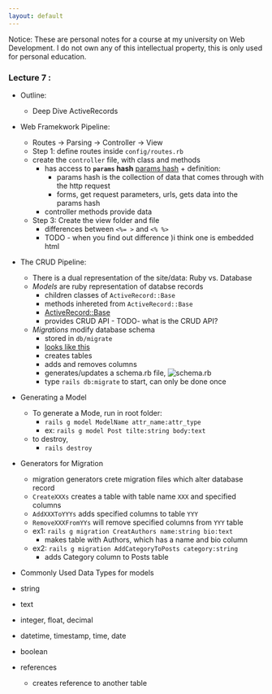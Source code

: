 ```yaml
---
layout: default
---
```

<script type="text/javascript" async
  src="https://cdn.mathjax.org/mathjax/latest/MathJax.js?config=TeX-MML-AM_CHTML">
</script>

Notice: These are personal notes for a course at my university on Web Development. I do not own any of this intellectual property, this is only used for personal education. 

### **Lecture 7 :**
* Outline:
    * Deep Dive ActiveRecords


* Web Framekwork Pipeline:
    - Routes -> Parsing -> Controller -> View
    - Step 1: define routes inside `config/routes.rb`
    - create the `controller` file, with class and methods 
        + has access to **`params` hash** [params hash](https://gorails.com/episodes/the-params-hash) + definition:
            * params hash is the collection of data that comes through with the http request
            * forms, get request parameters, urls, gets data into the params hash
        + controller methods provide data
    - Step 3: Create the view folder and file
        + differences between `<%= >` and `<% %>`
        + TODO - when you find out difference )i think one is embedded html


* The CRUD Pipeline:
    - There is a dual representation of the site/data: Ruby vs. Database
    - *Models* are ruby representation of databse records 
        + children classes of `ActiveRecord::Base`
        + methods inhereted from `ActiveRecord::Base`
        + [ActiveRecord::Base](https://api.rubyonrails.org/classes/ActiveRecord/Base.html)
        + provides CRUD API - TODO- what is the CRUD API?
    - *Migrations* modify database schema
        + stored in `db/migrate`
        + [looks like this](delpinolisette.github.io/img/migration_file_peek.PNG)
        + creates tables
        + adds and removes columns
        + generates/updates a schema.rb file, ![schema.rb](delpinolisette.github.io/img/schema_peek.PNG)
        + type `rails db:migrate` to start, can only be done once


* Generating a Model 
    + To generate a Mode, run in root folder:
        * `rails g model ModelName attr_name:attr_type`
        * ex: `rails g model Post tilte:string body:text`
    + to destroy, 
        * `rails destroy`


* Generators for Migration 
    - migration generators crete migration files which alter database record
    - `CreateXXXs` creates a table with table name `XXX` and specified columns
    - `AddXXXToYYYs` adds specified columns to table `YYY`
    - `RemoveXXXFromYYs` will remove specified columns from `YYY` table
    - ex1: `rails g migration CreatAuthors name:string bio:text`
        + makes table with Authors, which has a name and bio column
    - ex2: `rails g migration AddCategoryToPosts category:string` 
        + adds Category column to Posts table


* Commonly Used Data Types for models
*   string 
*   text
*   integer, float, decimal
*   datetime, timestamp, time, date
*   boolean
*   references
    + creates reference to another table  
